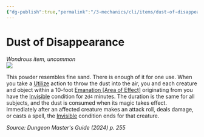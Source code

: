 ```yaml
---
{"dg-publish":true,"permalink":"/3-mechanics/cli/items/dust-of-disappearance-xdmg/","tags":["ttrpg-cli/compendium/src/5e/xdmg","ttrpg-cli/item/rarity/uncommon"],"created":"2025-03-01T17:25:27.981-05:00","updated":"2025-04-10T12:09:22.450-04:00"}
---
```


# Dust of Disappearance
*Wondrous item, uncommon*  
![](3-Mechanics/CLI/items/img/dust-of-disappearance.webp#right)


This powder resembles fine sand. There is enough of it for one use. When you take a [Utilize](3-Mechanics/CLI/rules/actions.md#Utilize) action to throw the dust into the air, you and each creature and object within a 10-foot [Emanation [Area of Effect]](3-Mechanics/CLI/rules/variant-rules/emanation-area-of-effect-xphb.md) originating from you have the [Invisible](3-Mechanics/CLI/rules/conditions.md#Invisible) condition for `2d4` minutes. The duration is the same for all subjects, and the dust is consumed when its magic takes effect. Immediately after an affected creature makes an attack roll, deals damage, or casts a spell, the [Invisible](3-Mechanics/CLI/rules/conditions.md#Invisible) condition ends for that creature.

*Source: Dungeon Master's Guide (2024) p. 255*